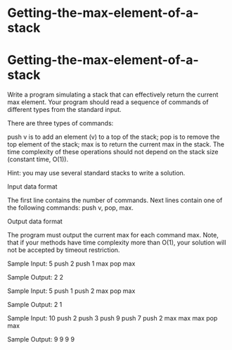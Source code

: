 # Getting-the-max-element-of-a-stack

# Getting-the-max-element-of-a-stack

Write a program simulating a stack that can effectively return the current max element. Your program should read a sequence of commands of different types from the standard input.

There are three types of commands:

push v is to add an element (v) to a top of the stack;
pop is to remove the top element of the stack;
max is to return the current max in the stack.
The time complexity of these operations should not depend on the stack size (constant time, O(1)).

Hint: you may use several standard stacks to write a solution.

Input data format

The first line contains the number of commands. Next lines contain one of the following commands: push v, pop, max.

Output data format

The program must output the current max for each command max.
Note, that if your methods have time complexity more than O(1), your solution will not be accepted by timeout restriction.

Sample Input:
5
push 2
push 1
max
pop
max

Sample Output:
2
2


Sample Input:
5
push 1
push 2
max
pop
max

Sample Output:
2
1


Sample Input:
10
push 2
push 3
push 9
push 7
push 2
max
max
max
pop
max

Sample Output:
9
9
9
9
